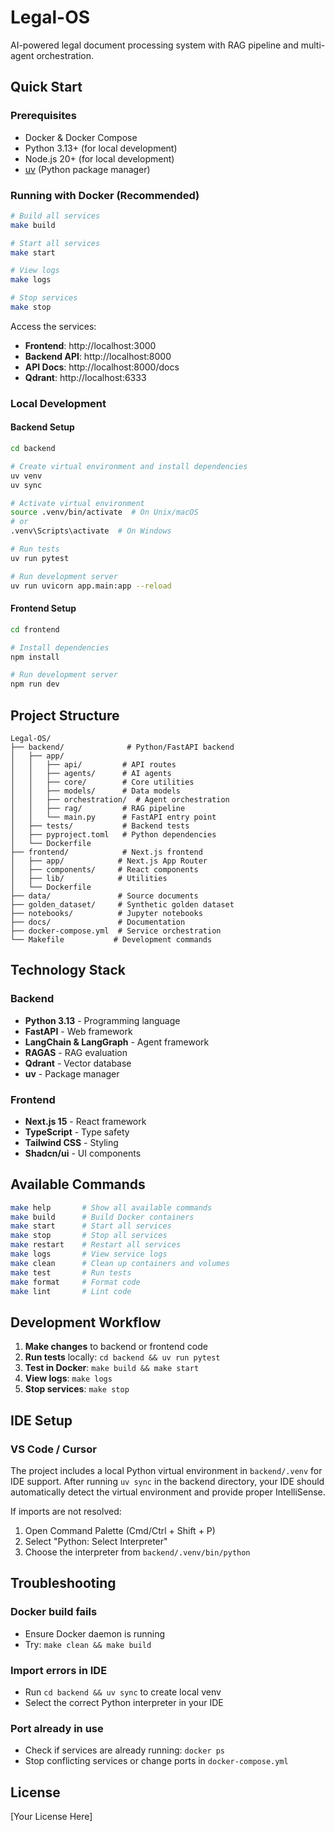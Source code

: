 # Legal-OS

AI-powered legal document processing system with RAG pipeline and multi-agent orchestration.

## Quick Start

### Prerequisites

- Docker & Docker Compose
- Python 3.13+ (for local development)
- Node.js 20+ (for local development)
- [uv](https://github.com/astral-sh/uv) (Python package manager)

### Running with Docker (Recommended)

```bash
# Build all services
make build

# Start all services
make start

# View logs
make logs

# Stop services
make stop
```

Access the services:
- **Frontend**: http://localhost:3000
- **Backend API**: http://localhost:8000
- **API Docs**: http://localhost:8000/docs
- **Qdrant**: http://localhost:6333

### Local Development

#### Backend Setup

```bash
cd backend

# Create virtual environment and install dependencies
uv venv
uv sync

# Activate virtual environment
source .venv/bin/activate  # On Unix/macOS
# or
.venv\Scripts\activate  # On Windows

# Run tests
uv run pytest

# Run development server
uv run uvicorn app.main:app --reload
```

#### Frontend Setup

```bash
cd frontend

# Install dependencies
npm install

# Run development server
npm run dev
```

## Project Structure

```
Legal-OS/
├── backend/              # Python/FastAPI backend
│   ├── app/
│   │   ├── api/         # API routes
│   │   ├── agents/      # AI agents
│   │   ├── core/        # Core utilities
│   │   ├── models/      # Data models
│   │   ├── orchestration/  # Agent orchestration
│   │   ├── rag/         # RAG pipeline
│   │   └── main.py      # FastAPI entry point
│   ├── tests/           # Backend tests
│   ├── pyproject.toml   # Python dependencies
│   └── Dockerfile
├── frontend/            # Next.js frontend
│   ├── app/            # Next.js App Router
│   ├── components/     # React components
│   ├── lib/            # Utilities
│   └── Dockerfile
├── data/               # Source documents
├── golden_dataset/     # Synthetic golden dataset
├── notebooks/          # Jupyter notebooks
├── docs/               # Documentation
├── docker-compose.yml  # Service orchestration
└── Makefile           # Development commands
```

## Technology Stack

### Backend
- **Python 3.13** - Programming language
- **FastAPI** - Web framework
- **LangChain & LangGraph** - Agent framework
- **RAGAS** - RAG evaluation
- **Qdrant** - Vector database
- **uv** - Package manager

### Frontend
- **Next.js 15** - React framework
- **TypeScript** - Type safety
- **Tailwind CSS** - Styling
- **Shadcn/ui** - UI components

## Available Commands

```bash
make help       # Show all available commands
make build      # Build Docker containers
make start      # Start all services
make stop       # Stop all services
make restart    # Restart all services
make logs       # View service logs
make clean      # Clean up containers and volumes
make test       # Run tests
make format     # Format code
make lint       # Lint code
```

## Development Workflow

1. **Make changes** to backend or frontend code
2. **Run tests** locally: `cd backend && uv run pytest`
3. **Test in Docker**: `make build && make start`
4. **View logs**: `make logs`
5. **Stop services**: `make stop`

## IDE Setup

### VS Code / Cursor

The project includes a local Python virtual environment in `backend/.venv` for IDE support. After running `uv sync` in the backend directory, your IDE should automatically detect the virtual environment and provide proper IntelliSense.

If imports are not resolved:
1. Open Command Palette (Cmd/Ctrl + Shift + P)
2. Select "Python: Select Interpreter"
3. Choose the interpreter from `backend/.venv/bin/python`

## Troubleshooting

### Docker build fails
- Ensure Docker daemon is running
- Try: `make clean && make build`

### Import errors in IDE
- Run `cd backend && uv sync` to create local venv
- Select the correct Python interpreter in your IDE

### Port already in use
- Check if services are already running: `docker ps`
- Stop conflicting services or change ports in `docker-compose.yml`

## License

[Your License Here]
